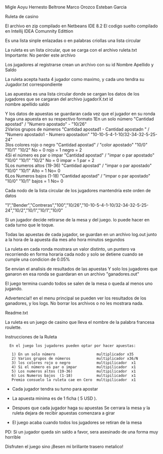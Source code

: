 Migle Aoyu
Hernesto Beltrone
Marco Orozco
Esteban Garcia

Ruleta de casino

El archivo en zip compilado en Netbeans IDE 8.2
El codigo suelto compilado en Intellij IDEA Comunnity Edittion

Es una lista sinple enlazadas o en palabras criollas una lista circular

La ruleta es un lista circular, que se carga con el archivo ruleta.txt Importante: No perder este archivo

Los jugadores al registrarse crean un archivo con su id Nombre Apellido y Saldo 

La ruleta acepta hasta 4 jugador como maximo, y cada uno tendra su Jugador.txt correspondiente

Las apuestas es una lista circular donde se cargan los datos de los jugadores que se cargaran del archivo jugadorX.txt
id                      
nombre
apellido
saldo

Y los datos de apuestas se guardaran cada vez que el jugador en su ronda haga una apuesta en su respectivo formato
1En un solo número                  "Cantidad apostad" / "Numero apostado"        -   "10/26"                                         
2Varios grupos de números           "Cantidad apostad1 - Cantidad apostadn " / "Numero apostado1 - Numero apostadon"      "10-10-5-4-1-10/32-34-32-5-25-24"                                             
3los colores rojo o negro           "Cantidad apostad" / "color apostado"           "10/0" "10/1" "10/2"       No = 0   rojo = 1 negro = 2              
4Si el número es par o impar        "Cantidad apostad" / "impar o par apostado"           "10/0" "10/1" "10/2"       No = 0   impar = 1 par = 2                                               
5Los numeros altos (19-36)          "Cantidad apostad" / "impar o par apostado"           "10/0" "10/1"     Alto = 1           No= 0                             
6Los Numeros bajos  (1-18)          "Cantidad apostad" / "impar o par apostado"           "10/0" "10/1"     bajos = 1          No= 0  


Cada nodo de la lista circular de los jugadores mantendría este orden de datos

"1","Bender","Contreras","100","10/26","10-10-5-4-1-10/32-34-32-5-25-24","10/2","10/1","10/1","10/0"

Si un jugador decide retirarse de la mesa y del juego. lo puede hacer en cada turno que le toque.

Todas las apuestas de cada jugador, se guardan en un archivo log.out junto a la hora de la apuesta  dia mes año hora minutos segundos

La ruleta en cada ronda mostrara un valor distinto, un puntero va recorriendo en forma horaria cada nodo y solo se detiene cuando se cumple una condicion de 0.05%

Se envian el analisis de resultados de las apuestas Y solo los jugadores que ganaron en esa ronda se guardaran en un archivo "ganadores.out"

El juego termina cuando todos se salen de la mesa o queda al menos uno jugando.

Advertencia!! en el menu principal se pueden ver los resultados de los ganadores, y los logs. No borrar los archivos o no les mostrara nada.

Readme.txt                                  

La ruleta es un juego de casino que lleva el nombre de la palabra francesa roulette.

Instrucciones de la Ruleta

      En el juego los jugadores pueden optar por hacer apuestas:                      

       1) En un solo número                   multiplicador x35
       2) Varios grupos de números            multiplicador x36/N          
       3) los colores rojo o negro            multipilicador  x1
       4) Si el número es par o impar         multipilicador  x1     
       5) Los numeros altos (19-36)           multipilicador  x1                                            
       6) Los Numeros bajos  (1-18)           multipilicador  x1              
       Premio consuelo la ruleta cae en Cero  multipilicador  x1
      
- Cada jugador tendra su turno para apostar 

- La apuesta minima es de 1 ficha ( 5 USD ).

- Despues que cada jugador haga su apuestas
   Se cerrara la mesa y la ruleta dejara de recibir apuestas comenzara a girar    
   
   
   

- El juego acaba cuando todos los jugadores se retiran de la mesa

PD: Si un jugador queda sin saldo a favor, sera asesinado de una forma muy horrible

Disfruten el juego sino ¡Besen mi brillante trasero metalico!
